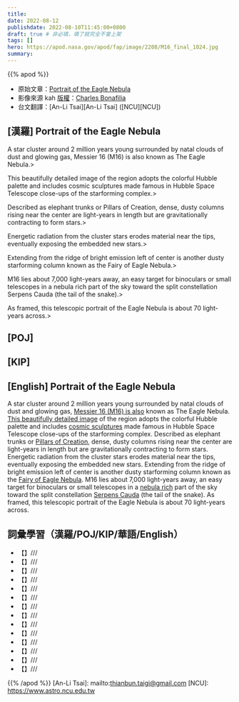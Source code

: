 ```yaml
---
title:
date: 2022-08-12
publishdate: 2022-08-10T11:45:00+0800
draft: true # 非必填，填了就完全不會上架
tags: []
hero: https://apod.nasa.gov/apod/fap/image/2208/M16_final_1024.jpg
summary:
---
```


{{% apod %}}

- 原始文章：[Portrait of the Eagle Nebula](https://apod.nasa.gov/apod/ap220812.html)
- 影像來源 kah [版權][copyright]：[Charles Bonafilia](https://www.instagram.com/_ethereal_astro/)
- 台文翻譯：[An-Li Tsai][An-Li Tsai] ([NCU][NCU])

## [漢羅] Portrait of the Eagle Nebula
A star cluster around 2 million years young surrounded by natal clouds of dust and glowing gas, Messier 16 (M16) is also known as The Eagle Nebula.>

This beautifully detailed image of the region adopts the colorful Hubble palette and includes cosmic sculptures made famous in Hubble Space Telescope close-ups of the starforming complex.>

Described as elephant trunks or Pillars of Creation, dense, dusty columns rising near the center are light-years in length but are gravitationally contracting to form stars.>

Energetic radiation from the cluster stars erodes material near the tips, eventually exposing the embedded new stars.>

Extending from the ridge of bright emission left of center is another dusty starforming column known as the Fairy of Eagle Nebula.>

M16 lies about 7,000 light-years away, an easy target for binoculars or small telescopes in a nebula rich part of the sky toward the split constellation Serpens Cauda (the tail of the snake).>

As framed, this telescopic portrait of the Eagle Nebula is about 70 light-years across.>



## [POJ]

## [KIP]

## [English] Portrait of the Eagle Nebula
A star cluster around 2 million years young surrounded by natal clouds of dust and glowing gas, [Messier 16 (M16) is also][Messier 16 (M16) is also] known as The Eagle Nebula.
[This beautifully detailed image][This beautifully detailed image] of the region adopts the colorful Hubble palette and includes [cosmic sculptures][cosmic sculptures] made famous in Hubble Space Telescope close-ups of the starforming complex.
Described as elephant trunks or [Pillars of Creation][Pillars of Creation], dense, dusty columns rising near the center are light-years in length but are gravitationally contracting to form stars.
Energetic radiation from the cluster stars erodes material near the tips, eventually exposing the embedded new stars.
Extending from the ridge of bright emission left of center is another dusty starforming column known as the [Fairy of Eagle Nebula][Fairy of Eagle Nebula].
M16 lies about 7,000 light-years away, an easy target for binoculars or small telescopes in a [nebula rich][nebula rich] part of the sky toward the split constellation [Serpens Cauda][Serpens Cauda] (the tail of the snake).
As framed, this telescopic portrait of the Eagle Nebula is about 70 light-years across.

## 詞彙學習（漢羅/POJ/KIP/華語/English）
- 【】///
- 【】///
- 【】///
- 【】///
- 【】///
- 【】///
- 【】///
- 【】///
- 【】///
- 【】///
- 【】///
- 【】///
- 【】///
- 【】///

{{% /apod %}}
[An-Li Tsai]: mailto:thianbun.taigi@gmail.com
[NCU]: https://www.astro.ncu.edu.tw

[copyright]: https://apod.nasa.gov/apod/fap/lib/about_apod.html#srapply

[Messier 16 (M16) is also]:http://messier.seds.org/m/m016.html
[This beautifully detailed image]:https://www.astrobin.com/crwfjb/0/
[cosmic sculptures]:https://commons.wikimedia.org/wiki/File:Eagle_Nebula_4xHubble_WikiSky.jpg
[Pillars of Creation]:https://hubblesite.org/contents/news-releases/1995/news-1995-44.html
[Fairy of Eagle Nebula]:https://hubblesite.org/contents/media/images/2005/12/1693-Image.html
[nebula rich]:https://apod.nasa.gov/apod/ap130712.html
[Serpens Cauda]:http://en.wikipedia.org/wiki/Serpens
